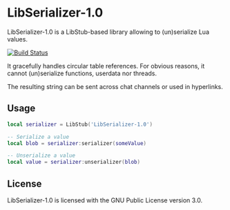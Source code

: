 LibSerializer-1.0
=================

LibSerializer-1.0 is a LibStub-based library allowing to (un)serialize Lua values.

[![Build Status](https://travis-ci.org/Adirelle/LibSerializer-1.0.svg?branch=master)](https://travis-ci.org/Adirelle/LibSerializer-1.0)

It gracefully handles circular table references. For obvious reasons, it cannot (un)serialize functions, userdata nor threads.

The resulting string can be sent across chat channels or used in hyperlinks.

Usage
-----

```lua
local serializer = LibStub('LibSerializer-1.0')

-- Serialize a value
local blob = serializer:serializer(someValue)

-- Unserialize a value
local value = serializer:unserializer(blob)
```

License
-------

LibSerializer-1.0 is licensed with the GNU Public License version 3.0.
